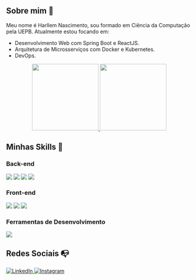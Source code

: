 ## Sobre mim :man:

Meu nome é Harllem Nascimento, sou formado em Ciência da Computação pela UEPB. Atualmente estou focando em:

- Desenvolvimento Web com Spring Boot e ReactJS.
- Arquitetura de Microsserviços com Docker e Kubernetes.
- DevOps.

<div align="center">
    <a href="https://github.com/tiduswr">
    <img height="180em" src="https://github-readme-stats-3mfuk17ge-tiduswrs-projects.vercel.app/api?username=tiduswr&theme=dracula&show_icons=true" />
  </a>
  <a href="https://github.com/tiduswr">
    <img height="180em" src="https://github-readme-stats-3mfuk17ge-tiduswrs-projects.vercel.app/api/top-langs/?username=tiduswr&layout=compact&langs_count=7&theme=dracula" />
  </a>
</div>

## Minhas Skills :rocket:

### Back-end
<p align="left">
  <img src="https://img.shields.io/badge/Java-ED8B00?style=for-the-badge&logo=java&logoColor=white" />
  <img src="https://img.shields.io/badge/spring-%236DB33F.svg?style=for-the-badge&logo=spring&logoColor=white" />
  <img src="https://img.shields.io/badge/MySQL-00000F?style=for-the-badge&logo=mysql&logoColor=white" />
  <img src="https://img.shields.io/badge/docker-%230db7ed.svg?style=for-the-badge&logo=docker&logoColor=white" />
</p>

### Front-end
<p align="left">
  <img src="https://img.shields.io/badge/react-%2320232a.svg?style=for-the-badge&logo=react&logoColor=%2361DAFB" />
  <img src="https://img.shields.io/badge/typescript-%23323330.svg?style=for-the-badge&logo=typescript&logoColor=%23F7DF1E" />
  <img src="https://img.shields.io/badge/javascript-%23323330.svg?style=for-the-badge&logo=javascript&logoColor=%23F7DF1E" />
</p>

### Ferramentas de Desenvolvimento
<p align="left">
  <img src="https://img.shields.io/badge/VSCode-0078D4?style=for-the-badge&logo=visual%20studio%20code&logoColor=white" />
</p>

## Redes Sociais :mailbox_with_no_mail:

<p align="left">
  <a href="https://br.linkedin.com/in/harllemnascimento" target="_blank">
    <img src="https://img.shields.io/badge/-LinkedIn-0e76a8?style=flat-square&logo=LinkedIn&logoColor=white" alt="LinkedIn" />
  </a>
  <a href="https://www.instagram.com/tidus.wr/" target="_blank">
    <img src="https://img.shields.io/badge/-Instagram-DF0174?style=flat-square&logo=instagram&logoColor=white" alt="Instagram" />
  </a>
</p>
